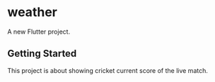 # weather

A new Flutter project.

## Getting Started

This project is about showing cricket current score of the live match.
